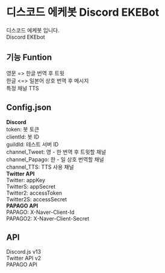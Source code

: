 # 디스코드 에케봇 Discord EKEBot
디스코드 에케봇 입니다.<br>
Discord EKEbot
## 기능 Funtion
영문 => 한글 번역 후 트윗<br>
한글 <=> 일본어 상호 번역 후 메시지<br>
특정 채널 TTS
## Config.json
**Discord**<br>
token: 봇 토큰<br>
clientId: 봇 ID<br>
guildId: 테스트 서버 ID<br>
channel_Tweet: 영 - 한 번역 후 트윗할 채널<br>
channel_Papago: 한 - 일 상호 번역할 채널<br>
channel_TTS: TTS 사용 채널<br>
**Twitter API**<br>
Twitter: appKey<br>
TwitterS: appSecret<br>
Twitter2: accessToken<br>
Twitter2S: accessSecret<br>
**PAPAGO API**<br>
PAPAGO: X-Naver-Client-Id<br>
PAPAGO2: X-Naver-Client-Secret
## API
Discord.js v13<br>
Twitter API v2<br>
PAPAGO API